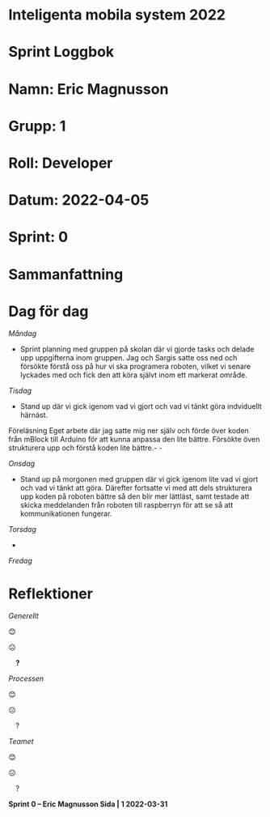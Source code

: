#
# **Inteligenta mobila system 2022**
#
#
#
# **Sprint Loggbok**
# **Namn:	Eric Magnusson**
# **Grupp:	1**
# **Roll:	Developer**
# **Datum:	2022-04-05**
# **Sprint: 	0**
#
# **Sammanfattning**

# **Dag för dag**
*Måndag*

- Sprint planning med gruppen på skolan där vi gjorde tasks och delade upp uppgifterna inom gruppen. Jag och Sargis satte oss ned och försökte förstå oss på hur vi ska programera roboten, vilket vi senare lyckades med och fick den att köra självt inom ett markerat område.

*Tisdag*

- Stand up där vi gick igenom vad vi gjort och vad vi tänkt göra indviduellt härnäst. 

Föreläsning
Eget arbete där jag satte mig ner själv och förde över koden från mBlock till Arduino för att kunna anpassa den lite bättre. Försökte öven strukturera upp och förstå koden lite bättre.-  -

*Onsdag*

- Stand up på morgonen med gruppen där vi gick igenom lite vad vi gjort och vad vi tänkt att göra. Därefter fortsatte vi med att dels strukturera upp koden på roboten bättre så den blir mer lättläst, samt testade att skicka meddelanden från roboten till raspberryn för att se så att kommunikationen fungerar.

*Torsdag*

- 

*Fredag*

# **Reflektioner** 
*Generellt*

😊	

☹	

`  `**?**  	

*Processen*

😊	

☹	

`  `?	

*Teamet*

😊	

☹	

`  `?	

**Sprint 0 – Eric Magnusson	Sida | 1	2022-03-31**

